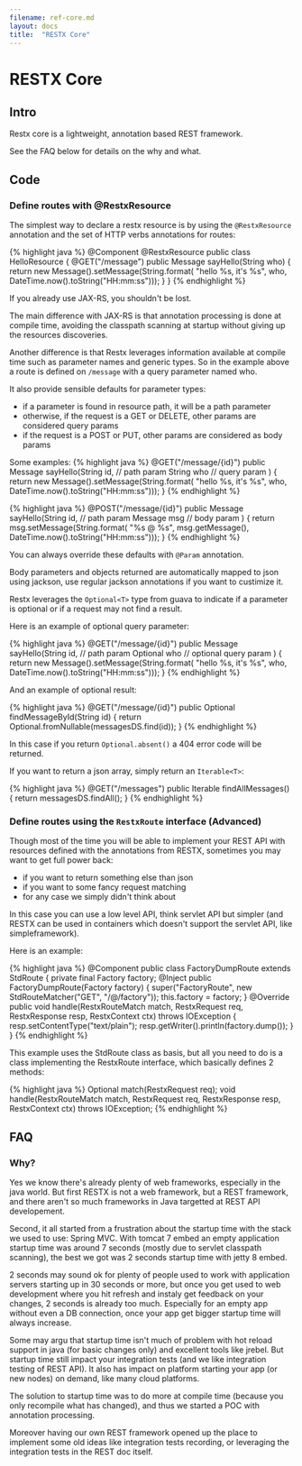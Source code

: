 ```yaml
---
filename: ref-core.md
layout: docs
title:  "RESTX Core"
---
```

# RESTX Core

## Intro

Restx core is a lightweight, annotation based REST framework.

See the FAQ below for details on the why and what.

## Code

### Define routes with @RestxResource

The simplest way to declare a restx resource is by using the `@RestxResource` annotation and the set of HTTP verbs annotations for routes:

{% highlight java %}
@Component @RestxResource
public class HelloResource {
    @GET("/message")
    public Message sayHello(String who) {
        return new Message().setMessage(String.format(
                "hello %s, it's %s",
                who, DateTime.now().toString("HH:mm:ss")));
    }
}
{% endhighlight %}


If you already use JAX-RS, you shouldn't be lost.

The main difference with JAX-RS is that annotation processing is done at compile time, avoiding the classpath scanning at startup without giving up the resources discoveries.

Another difference is that Restx leverages information available at compile time such as parameter names and generic types. So in the example above a route is defined on `/message` with a query parameter named who.

It also provide sensible defaults for parameter types:

- if a parameter is found in resource path, it will be a path parameter
- otherwise, if the request is a GET or DELETE, other params are considered query params
- if the request is a POST or PUT, other params are considered as body params

Some examples:
{% highlight java %}
    @GET("/message/{id}")
    public Message sayHello(String id, // path param
                            String who // query param
                            ) {
        return new Message().setMessage(String.format(
                "hello %s, it's %s",
                who, DateTime.now().toString("HH:mm:ss")));
    }
{% endhighlight %}

{% highlight java %}
    @POST("/message/{id}")
    public Message sayHello(String id, // path param
                            Message msg // body param
                            ) {
        return msg.setMessage(String.format(
                "%s @ %s",
                msg.getMessage(), DateTime.now().toString("HH:mm:ss")));
    }
{% endhighlight %}

You can always override these defaults with `@Param` annotation.

Body parameters and objects returned are automatically mapped to json using jackson, use regular jackson annotations if you want to custimize it.

Restx leverages the `Optional<T>` type from guava to indicate if a parameter is optional or if a request may not find a result.

Here is an example of optional query parameter:

{% highlight java %}
    @GET("/message/{id}")
    public Message sayHello(String id, // path param
                            Optional<String> who // optional query param
                            ) {
        return new Message().setMessage(String.format(
                "hello %s, it's %s",
                who, DateTime.now().toString("HH:mm:ss")));
    }
{% endhighlight %}

And an example of optional result:

{% highlight java %}
    @GET("/message/{id}")
    public Optional<Message> findMessageById(String id) {
        return Optional.fromNullable(messagesDS.find(id));
    }
{% endhighlight %}

In this case if you return `Optional.absent()` a 404 error code will be returned.


If you want to return a json array, simply return an `Iterable<T>`:
	
{% highlight java %}
    @GET("/messages")
    public Iterable<Message> findAllMessages() {
        return messagesDS.findAll();
    }
{% endhighlight %}

### Define routes using the `RestxRoute` interface (Advanced)

Though most of the time you will be able to implement your REST API with resources defined with the annotations from RESTX, sometimes you may want to get full power back:

- if you want to return something else than json
- if you want to some fancy request matching
- for any case we simply didn't think about

In this case you can use a low level API, think servlet API but simpler (and RESTX can be used in containers which doesn't support the servlet API, like simpleframework).

Here is an example:

{% highlight java %}
@Component
public class FactoryDumpRoute extends StdRoute {
    private final Factory factory;
    @Inject
    public FactoryDumpRoute(Factory factory) {
        super("FactoryRoute", new StdRouteMatcher("GET", "/@/factory"));
        this.factory = factory;
    }
    @Override
    public void handle(RestxRouteMatch match, RestxRequest req, RestxResponse resp, RestxContext ctx) throws IOException {
        resp.setContentType("text/plain");
        resp.getWriter().println(factory.dump());
    }
}
{% endhighlight %}

This example uses the StdRoute class as basis, but all you need to do is a class implementing the RestxRoute interface, which basically defines 2 methods:

{% highlight java %}
Optional<RestxRouteMatch> match(RestxRequest req);
void handle(RestxRouteMatch match, RestxRequest req, RestxResponse resp, RestxContext ctx) throws IOException;
{% endhighlight %}

## FAQ

### Why?

Yes we know there's already plenty of web frameworks, especially in the java world. But first RESTX is not a web framework, but a REST framework, and there aren't so much frameworks in Java targetted at REST API developement.

Second, it all started from a frustration about the startup time with the stack we used to use: Spring MVC. With tomcat 7 embed an empty application startup time was around 7 seconds (mostly due to servlet classpath scanning), the best we got was 2 seconds startup time with jetty 8 embed.

2 seconds may sound ok for plenty of people used to work with application servers starting up in 30 seconds or more, but once you get used to web development where you hit refresh and instaly get feedback on your changes, 2 seconds is already too much. Especially for an empty app without even a DB connection, once your app get bigger startup time will always increase.

Some may argu that startup time isn't much of problem with hot reload support in java (for basic changes only) and excellent tools like jrebel. But startup time still impact your integration tests (and we like integration testing of REST API). It also has impact on platform starting your app (or new nodes) on demand, like many cloud platforms.

The solution to startup time was to do more at compile time (because you only recompile what has changed), and thus we started a POC with annotation processing.

Moreover having our own REST framework opened up the place to implement some old ideas like integration tests recording, or leveraging the integration tests in the REST doc itself.

